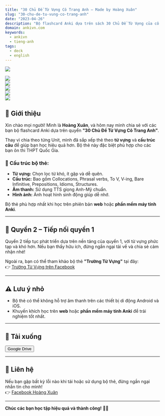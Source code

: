 ```yaml
---
title: "30 Chủ Đề Từ Vựng Cô Trang Anh – Made by Hoàng Xuân"
slug: "30-chu-de-tu-vung-co-trang-anh"
date: "2023-04-26"
description: "Bộ flashcard Anki dựa trên sách 30 Chủ Đề Từ Vựng của cô Trang Anh, phù hợp cho ôn thi THPT Quốc Gia."
domain: ankivn.com
keywords:
  - ankivn
  - tieng-anh
tags:
  - deck
  - english
---
```


![](https://i.imgur.com/mAiWXmi.png)  

<!--truncate-->


![](https://i.imgur.com/6eIIuzm.png)  
![](https://i.imgur.com/Q9qUybN.png)  
![](https://i.imgur.com/DAxnp24.png)  
![](https://i.imgur.com/yqJxeu2.png)  
![](https://i.imgur.com/UcU6Axt.png)  

## 🚀 **Giới thiệu**

Xin chào mọi người! Mình là **Hoàng Xuân**, và hôm nay mình chia sẻ với các bạn bộ flashcard Anki dựa trên quyển **"30 Chủ Đề Từ Vựng Cô Trang Anh"**.

Thay vì chia theo từng Unit, mình đã sắp xếp thẻ theo **từ vựng** và **cấu trúc câu** để giúp bạn học hiệu quả hơn. Bộ thẻ này đặc biệt phù hợp cho các bạn ôn thi THPT Quốc Gia.

### 📌 **Cấu trúc bộ thẻ:**
- **Từ vựng:** Chọn lọc từ khó, ít gặp và dễ quên.  
- **Cấu trúc:** Bao gồm Collocations, Phrasal verbs, To V, V-ing, Bare Infinitive, Prepositions, Idioms, Structures.  
- **Âm thanh:** Sử dụng TTS giọng Anh-Mỹ chuẩn.  
- **Hình ảnh:** Ảnh hoạt hình sinh động giúp dễ nhớ.

Bộ thẻ phù hợp nhất khi học trên phiên bản **web** hoặc **phần mềm máy tính Anki**.

---

## 📘 **Quyển 2 – Tiếp nối quyển 1**

Quyển 2 tiếp tục phát triển dựa trên nền tảng của quyển 1, với từ vựng phức tạp và khó hơn. Nếu bạn thấy hữu ích, đừng ngần ngại tải về và chia sẻ cảm nhận nhé!  

Ngoài ra, bạn có thể tham khảo bộ thẻ **"Trường Từ Vựng"** tại đây:  
👉 [Trường Từ Vựng trên Facebook](https://www.facebook.com/groups/ankivocabulary/permalink/1397666234326363/)

---

## ⚠️ **Lưu ý nhỏ**

- Bộ thẻ có thể không hỗ trợ âm thanh trên các thiết bị di động Android và iOS.  
- Khuyến khích học trên **web** hoặc **phần mềm máy tính Anki** để trải nghiệm tốt nhất.

---

## 🔗 **Tải xuống**

<div style={{display: 'flex', justifyContent: 'left', gap: '20px'}}> 
  <a href="https://drive.google.com/file/d/1qjhmozPGGe16X0QHmyrRp04hnZgcSOEX/view?usp=drive_link" target="_blank"> 
    <button class="buttonPrimary" type="button">Google Drive</button> 
  </a> 
</div>

---

## 📣 **Liên hệ**

Nếu bạn gặp bất kỳ lỗi nào khi tải hoặc sử dụng bộ thẻ, đừng ngần ngại nhắn tin cho mình!  
👉 [Facebook Hoàng Xuân](https://www.facebook.com/groups/ankivocabulary/posts/1395347344558252/)

---

**Chúc các bạn học tập hiệu quả và thành công!** 🚀✨
